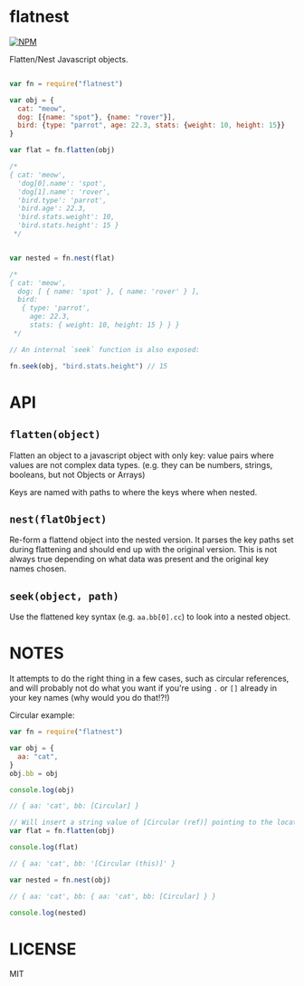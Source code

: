 flatnest
=====

[![NPM](https://nodei.co/npm/flatnest.png)](https://nodei.co/npm/flatnest/)

Flatten/Nest Javascript objects.

```javascript

var fn = require("flatnest")

var obj = {
  cat: "meow",
  dog: [{name: "spot"}, {name: "rover"}],
  bird: {type: "parrot", age: 22.3, stats: {weight: 10, height: 15}}
}

var flat = fn.flatten(obj)

/*
{ cat: 'meow',
  'dog[0].name': 'spot',
  'dog[1].name': 'rover',
  'bird.type': 'parrot',
  'bird.age': 22.3,
  'bird.stats.weight': 10,
  'bird.stats.height': 15 }
 */


var nested = fn.nest(flat)

/*
{ cat: 'meow',
  dog: [ { name: 'spot' }, { name: 'rover' } ],
  bird:
   { type: 'parrot',
     age: 22.3,
     stats: { weight: 10, height: 15 } } }
 */

// An internal `seek` function is also exposed:

fn.seek(obj, "bird.stats.height") // 15


```

API
===

`flatten(object)`
---

Flatten an object to a javascript object with only key: value pairs where values are not complex data types. (e.g. they can be numbers, strings, booleans, but not Objects or Arrays)

Keys are named with paths to where the keys where when nested.

`nest(flatObject)`
---

Re-form a flattend object into the nested version. It parses the key paths set during flattening and should end up with the original version. This is not always true depending on what data was present and the original key names chosen.

`seek(object, path)`
---

Use the flattened key syntax (e.g. `aa.bb[0].cc`) to look into a nested object.

NOTES
===

It attempts to do the right thing in a few cases, such as circular references, and will probably not do what you want if you're using `.` or `[]` already in your key names (why would you do that!?!)

Circular example:
```javascript
var fn = require("flatnest")

var obj = {
  aa: "cat",
}
obj.bb = obj

console.log(obj)

// { aa: 'cat', bb: [Circular] }

// Will insert a string value of [Circular (ref)] pointing to the location this ref was first seen while flattening.
var flat = fn.flatten(obj)

console.log(flat)

// { aa: 'cat', bb: '[Circular (this)]' }

var nested = fn.nest(obj)

// { aa: 'cat', bb: { aa: 'cat', bb: [Circular] } }

console.log(nested)
```

LICENSE
=======

MIT
